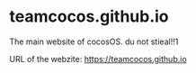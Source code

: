 # teamcocos.github.io
The main website of cocosOS.
du not stieal!!1

URL of the webzite:
https://teamcocos.github.io
